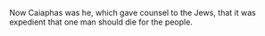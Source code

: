 Now Caiaphas was he, which gave counsel to the Jews, that it was expedient that one man should die for the people.
